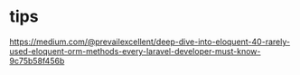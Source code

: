 # tips

<!-- Contenuto migrato da _docs/tips.txt -->



https://medium.com/@prevailexcellent/deep-dive-into-eloquent-40-rarely-used-eloquent-orm-methods-every-laravel-developer-must-know-9c75b58f456b
